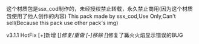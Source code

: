这个材质包是ssx_cod制作的，未经授权禁止转载，永久禁止商用(因为这个材质包使用了他人创作的内容)
This pack made by ssx_cod,Use Only,Can't sell(Because this pack use other pack's img)

v3.1.1 HotFix
[+]新增 [*]修复/重做 [-]移除
[*]修复了篝火火焰显示错误的BUG
